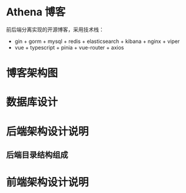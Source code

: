 # Athena 博客

前后端分离实现的开源博客，采用技术栈：

- gin + gorm + mysql + redis + elasticsearch + kibana + nginx + viper
- vue + typescript + pinia + vue-router + axios

# 博客架构图

# 数据库设计

# 后端架构设计说明

## 后端目录结构组成

# 前端架构设计说明
